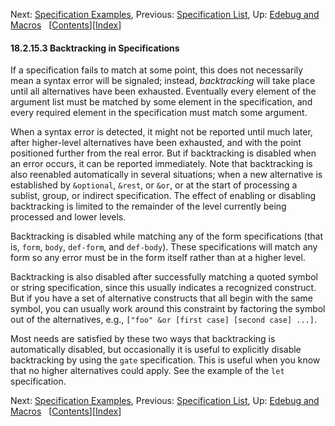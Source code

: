 <!-- This is the GNU Emacs Lisp Reference Manual
corresponding to Emacs version 27.2.

Copyright (C) 1990-1996, 1998-2021 Free Software Foundation,
Inc.

Permission is granted to copy, distribute and/or modify this document
under the terms of the GNU Free Documentation License, Version 1.3 or
any later version published by the Free Software Foundation; with the
Invariant Sections being "GNU General Public License," with the
Front-Cover Texts being "A GNU Manual," and with the Back-Cover
Texts as in (a) below.  A copy of the license is included in the
section entitled "GNU Free Documentation License."

(a) The FSF's Back-Cover Text is: "You have the freedom to copy and
modify this GNU manual.  Buying copies from the FSF supports it in
developing GNU and promoting software freedom." -->

<!-- Created by GNU Texinfo 6.7, http://www.gnu.org/software/texinfo/ -->

Next: [Specification Examples](Specification-Examples.html), Previous: [Specification List](Specification-List.html), Up: [Edebug and Macros](Edebug-and-Macros.html)   \[[Contents](index.html#SEC_Contents "Table of contents")]\[[Index](Index.html "Index")]

#### 18.2.15.3 Backtracking in Specifications

If a specification fails to match at some point, this does not necessarily mean a syntax error will be signaled; instead, *backtracking* will take place until all alternatives have been exhausted. Eventually every element of the argument list must be matched by some element in the specification, and every required element in the specification must match some argument.

When a syntax error is detected, it might not be reported until much later, after higher-level alternatives have been exhausted, and with the point positioned further from the real error. But if backtracking is disabled when an error occurs, it can be reported immediately. Note that backtracking is also reenabled automatically in several situations; when a new alternative is established by `&optional`, `&rest`, or `&or`, or at the start of processing a sublist, group, or indirect specification. The effect of enabling or disabling backtracking is limited to the remainder of the level currently being processed and lower levels.

Backtracking is disabled while matching any of the form specifications (that is, `form`, `body`, `def-form`, and `def-body`). These specifications will match any form so any error must be in the form itself rather than at a higher level.

Backtracking is also disabled after successfully matching a quoted symbol or string specification, since this usually indicates a recognized construct. But if you have a set of alternative constructs that all begin with the same symbol, you can usually work around this constraint by factoring the symbol out of the alternatives, e.g., `["foo" &or [first case] [second case] ...]`.

Most needs are satisfied by these two ways that backtracking is automatically disabled, but occasionally it is useful to explicitly disable backtracking by using the `gate` specification. This is useful when you know that no higher alternatives could apply. See the example of the `let` specification.

Next: [Specification Examples](Specification-Examples.html), Previous: [Specification List](Specification-List.html), Up: [Edebug and Macros](Edebug-and-Macros.html)   \[[Contents](index.html#SEC_Contents "Table of contents")]\[[Index](Index.html "Index")]
